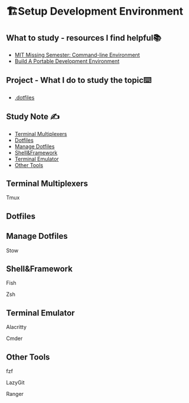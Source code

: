 # 🏗️Setup Development Environment

## What to study - resources I find helpful📚

- [MIT Missing Semester: Command-line Environment](https://missing.csail.mit.edu/2020/command-line/)
- [Build A Portable Development Environment](https://www.youtube.com/watch?v=70YMTHAZyy4&list=PL1C97G3GhlHdANMFUIXTcFr14R7b7EBj9)

## Project  - What I do to study the topic⌨️

- [.dotfiles](https://github.com/erinchocolate/.dotfiles)

## Study Note ✍️

- [Terminal Multiplexers](#Terminal-Multiplexers)
- [Dotfiles](#Dotfiles)
- [Manage Dotfiles](#Manage-Dotfiles)
- [Shell&Framework](#Shell&Framework)
- [Terminal Emulator](#Terminal-Emulator)
- [Other Tools](#Other-Tools)

## Terminal Multiplexers

Tmux

## Dotfiles

## Manage Dotfiles

Stow

## Shell&Framework

Fish

Zsh

## Terminal Emulator

Alacritty

Cmder

## Other Tools

fzf

LazyGit

Ranger







